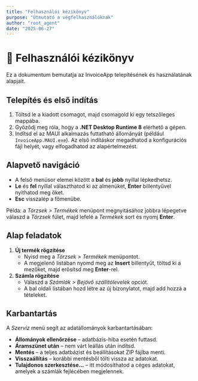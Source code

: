 ```yaml
---
title: "Felhasználói kézikönyv"
purpose: "Útmutató a végfelhasználóknak"
author: "root_agent"
date: "2025-06-27"
---
```


# 📗 Felhasználói kézikönyv

Ez a dokumentum bemutatja az InvoiceApp telepítésének és használatának alapjait.

## Telepítés és első indítás

1. Töltsd le a kiadott csomagot, majd csomagold ki egy tetszőleges mappába.
2. Győződj meg róla, hogy a **.NET Desktop Runtime 8** elérhető a gépen.
3. Indítsd el az MAUI alkalmazás futtatható állományát (például `InvoiceApp.MAUI.exe`). Az első indításkor megadhatod a konfigurációs fájl helyét, vagy elfogadhatod az alapértelmezést.

## Alapvető navigáció

- A felső menüsor elemei között a **bal** és **jobb** nyíllal lépkedhetsz.
- **Le** és **fel** nyíllal választhatod ki az almenüket, **Enter** billentyűvel nyithatod meg őket.
- **Esc** visszalép a főmenübe.

Példa: a *Törzsek > Termékek* menüpont megnyitásához jobbra lépegetve válaszd a *Törzsek* fület, majd lefelé a *Termékek* sort és nyomj **Enter**.

## Alap feladatok

1. **Új termék rögzítése**
   - Nyisd meg a *Törzsek > Termékek* menüpontot.
   - A megjelenő listában nyomd meg az **Insert** billentyűt, töltsd ki a mezőket, majd erősítsd meg **Enter**-rel.
2. **Számla rögzítése**
   - Válaszd a *Számlák > Bejövő szállítólevelek* opciót.
   - A bal oldali listában hozd létre az új bizonylatot, majd add hozzá a tételeket.

## Karbantartás

A *Szerviz* menü segít az adatállományok karbantartásában:

- **Állományok ellenőrzése** – adatbázis-hiba esetén futtasd.
- **Áramszünet után** – nem várt leállás után indítsd.
- **Mentés** – a teljes adatbázist és beállításokat ZIP fájlba menti.
- **Visszaállítás** – korábbi mentésből tölti vissza az adatokat.
- **Tulajdonos szerkesztése...** – itt módosíthatod a céges adatokat, amelyek a számlák fejlécében megjelennek.


